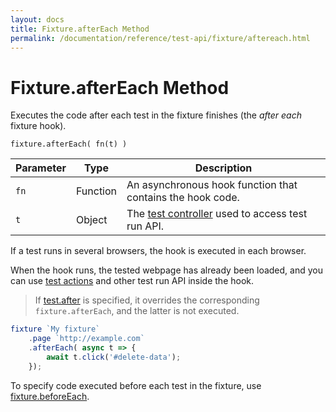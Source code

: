 ```yaml
---
layout: docs
title: Fixture.afterEach Method
permalink: /documentation/reference/test-api/fixture/aftereach.html
---
```

# Fixture.afterEach Method

Executes the code after each test in the fixture finishes (the *after each* fixture hook).

```text
fixture.afterEach( fn(t) )
```

Parameter | Type     | Description
--------- | -------- | ---------------------------------------------------------------------------
`fn`      | Function | An asynchronous hook function that contains the hook code.
`t`       | Object   | The [test controller](../testcontroller/README.md) used to access test run API.

If a test runs in several browsers, the hook is executed in each browser.

When the hook runs, the tested webpage has already been loaded, and you can use [test actions](../../../guides/basic-guides/interact-with-the-page.md) and other test run API inside the hook.

> If [test.after](../test/after.md) is specified, it overrides the corresponding
> `fixture.afterEach`, and the latter is not executed.

```js
fixture `My fixture`
    .page `http://example.com`
    .afterEach( async t => {
        await t.click('#delete-data');
    });
```

To specify code executed before each test in the fixture, use [fixture.beforeEach](beforeeach.md).
